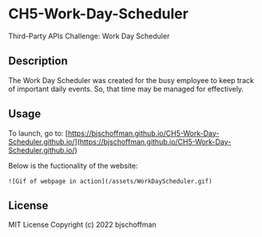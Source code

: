 # CH5-Work-Day-Scheduler
Third-Party APIs Challenge: Work Day Scheduler

## Description

The Work Day Scheduler was created for the busy employee to keep track of important daily events.  So, that time may be managed for effectively.


## Usage

To launch, go to: [https://bjschoffman.github.io/CH5-Work-Day-Scheduler.github.io/](https://bjschoffman.github.io/CH5-Work-Day-Scheduler.github.io/)

Below is the fuctionality of the website:

    
    ![Gif of webpage in action](/assets/WorkDayScheduler.gif)
    

## License

MIT License Copyright (c) 2022 bjschoffman
